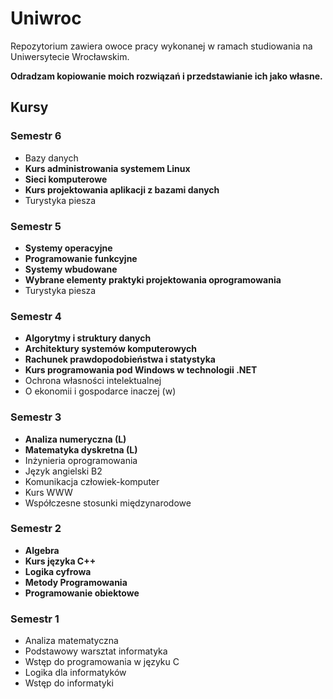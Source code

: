 # Uniwroc

Repozytorium zawiera owoce pracy wykonanej w ramach studiowania na Uniwersytecie Wrocławskim.

**Odradzam kopiowanie moich rozwiązań i przedstawianie ich jako własne.**

## Kursy

### Semestr 6

* Bazy danych
* **Kurs administrowania systemem Linux**
* **Sieci komputerowe**
* **Kurs projektowania aplikacji z bazami danych**
* Turystyka piesza

### Semestr 5

* **Systemy operacyjne**
* **Programowanie funkcyjne**
* **Systemy wbudowane**
* **Wybrane elementy praktyki projektowania oprogramowania**
* Turystyka piesza

### Semestr 4

* **Algorytmy i struktury danych**
* **Architektury systemów komputerowych**
* **Rachunek prawdopodobieństwa i statystyka**
* **Kurs programowania pod Windows w technologii .NET**
* Ochrona własności intelektualnej
* O ekonomii i gospodarce inaczej (w)

### Semestr 3

* **Analiza numeryczna (L)**
* **Matematyka dyskretna (L)**
* Inżynieria oprogramowania
* Język angielski B2
* Komunikacja człowiek-komputer
* Kurs WWW
* Współczesne stosunki międzynarodowe

### Semestr 2

* **Algebra**
* **Kurs języka C++**
* **Logika cyfrowa**
* **Metody Programowania**
* **Programowanie obiektowe**

### Semestr 1

* Analiza matematyczna
* Podstawowy warsztat informatyka
* Wstęp do programowania w języku C
* Logika dla informatyków
* Wstęp do informatyki